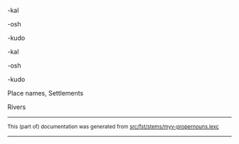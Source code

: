 

-kal

-osh

-kudo

-kal

-osh

-kudo

Place names, Settlements

Rivers

* * *

<small>This (part of) documentation was generated from [src/fst/stems/myv-propernouns.lexc](https://github.com/giellalt/lang-myv/blob/main/src/fst/stems/myv-propernouns.lexc)</small>

---

